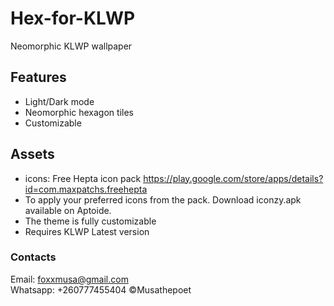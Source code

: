 # Hex-for-KLWP
Neomorphic KLWP wallpaper  
## Features  
- Light/Dark mode
- Neomorphic hexagon tiles
- Customizable
## Assets  
- icons: Free Hepta icon pack
https://play.google.com/store/apps/details?id=com.maxpatchs.freehepta
- To apply your preferred icons from the pack. Download iconzy.apk available on Aptoide.
- The theme is fully customizable
- Requires KLWP Latest version 
  
### Contacts
Email: foxxmusa@gmail.com  
Whatsapp: +260777455404 
©Musathepoet
